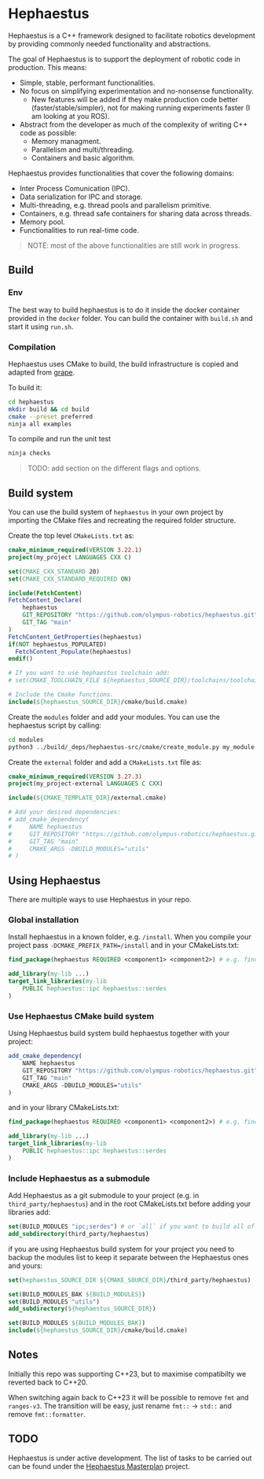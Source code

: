# Hephaestus

Hephaestus is a C++ framework designed to facilitate robotics development by providing commonly needed functionality and abstractions.

The goal of Hephaestus is to support the deployment of robotic code in production. This means:
* Simple, stable, performant functionalities.
* No focus on simplifying experimentation and no-nonsense functionality.
    * New features will be added if they make production code better (faster/stable/simpler), not for making running experiments faster (I am looking at you ROS).
* Abstract from the developer as much of the complexity of writing C++ code as possible:
    * Memory managment.
    * Parallelism and multi/threading.
    * Containers and basic algorithm.

Hephaestus provides functionalities that cover the following domains:
* Inter Process Comunication (IPC).
* Data serialization for IPC and storage.
* Multi-threading, e.g. thread pools and parallelism primitive.
* Containers, e.g. thread safe containers for sharing data across threads.
* Memory pool.
* Functionalities to run real-time code.

> NOTE: most of the above functionalities are still work in progress.

## Build

### Env
The best way to build hephaestus is to do it inside the docker container provided in the `docker` folder. You can build the container with `build.sh` and start it using `run.sh`.

### Compilation

Hephaestus uses CMake to build, the build infrastructure is copied and adapted from [grape](https://github.com/cvilas/grape).

To build it:
```bash
cd hephaestus
mkdir build && cd build
cmake --preset preferred
ninja all examples
```

To compile and run the unit test
```bash
ninja checks
```

> TODO: add section on the different flags and options.

## Build system
You can use the build system of `hephaestus` in your own project by importing the CMake files and recreating the required folder structure.

Create the top level `CMakeLists.txt` as:
```cmake
cmake_minimum_required(VERSION 3.22.1)
project(my_project LANGUAGES CXX C)

set(CMAKE_CXX_STANDARD 20)
set(CMAKE_CXX_STANDARD_REQUIRED ON)

include(FetchContent)
FetchContent_Declare(
    hephaestus
    GIT_REPOSITORY "https://github.com/olympus-robotics/hephaestus.git"
    GIT_TAG "main"
)
FetchContent_GetProperties(hephaestus)
if(NOT hephaestus_POPULATED)
  FetchContent_Populate(hephaestus)
endif()

# If you want to use hephaestus toolchain add:
# set(CMAKE_TOOLCHAIN_FILE ${hephaestus_SOURCE_DIR}/toolchains/toolchain_clang.cmake)

# Include the Cmake functions.
include(${hephaestus_SOURCE_DIR}/cmake/build.cmake)
```

Create the `modules` folder and add your modules. You can use the hephaestus script by calling:
```bash
cd modules
python3 ../build/_deps/hephaestus-src/cmake/create_module.py my_module
```

Create the `external` folder and add a `CMakeLists.txt` file as:
```cmake
cmake_minimum_required(VERSION 3.27.3)
project(my_project-external LANGUAGES C CXX)

include(${CMAKE_TEMPLATE_DIR}/external.cmake)

# Add your desired dependencies:
# add_cmake_dependency(
#     NAME hephaestus
#     GIT_REPOSITORY "https://github.com/olympus-robotics/hephaestus.git"
#     GIT_TAG "main"
#     CMAKE_ARGS -DBUILD_MODULES="utils"
# )
```

## Using Hephaestus
There are multiple ways to use Hephaestus in your repo.

### Global installation
Install hephaestus in a known folder, e.g. `/install`. When you compile your project pass `-DCMAKE_PREFIX_PATH=/install` and in your CMakeLists.txt:

```cmake
find_package(hephaestus REQUIRED <component1> <component2>) # e.g. find_package(hephaestus REQUIRED ipc serdes)

add_library(my-lib ...)
target_link_libraries(my-lib
    PUBLIC hephaestus::ipc hephaestus::serdes
)
```

### Use Hephaestus CMake build system
Using Hephaestus build system build hephaestus together with your project:

```cmake
add_cmake_dependency(
    NAME hephaestus
    GIT_REPOSITORY "https://github.com/olympus-robotics/hephaestus.git"
    GIT_TAG "main"
    CMAKE_ARGS -DBUILD_MODULES="utils"
)
```

and in your library CMakeLists.txt:
```cmake
find_package(hephaestus REQUIRED <component1> <component2>) # e.g. find_package(hephaestus REQUIRED ipc serdes)

add_library(my-lib ...)
target_link_libraries(my-lib
    PUBLIC hephaestus::ipc hephaestus::serdes
)
```

### Include Hephaestus as a submodule
Add Hephaestus as a git submodule to your project (e.g. in `third_party/hephaestus`) and in the root CMakeLists.txt before adding your libraries add:

```cmake
set(BUILD_MODULES "ipc;serdes") # or `all` if you want to build all of it.
add_subdirectory(third_party/hephaestus)
```

if you are using Hephaestus build system for your project you need to backup the modules list to keep it separate between the Hephaestus ones and yours:


```cmake
set(hephaestus_SOURCE_DIR ${CMAKE_SOURCE_DIR}/third_party/hephaestus)

set(BUILD_MODULES_BAK ${BUILD_MODULES})
set(BUILD_MODULES "utils")
add_subdirectory(${hephaestus_SOURCE_DIR})

set(BUILD_MODULES ${BUILD_MODULES_BAK})
include(${hephaestus_SOURCE_DIR}/cmake/build.cmake)
```

## Notes

Initially this repo was supporting C++23, but to maximise compatibilty we reverted back to C++20.

When switching again back to C++23 it will be possible to remove `fmt` and `ranges-v3`. The transition will be easy, just rename `fmt::` -> `std::` and remove `fmt::formatter`.

## TODO
Hephaestus is under active development. The list of tasks to be carried out can be found under the [Hephaestus Masterplan](https://github.com/orgs/olympus-robotics/projects/2) project.
